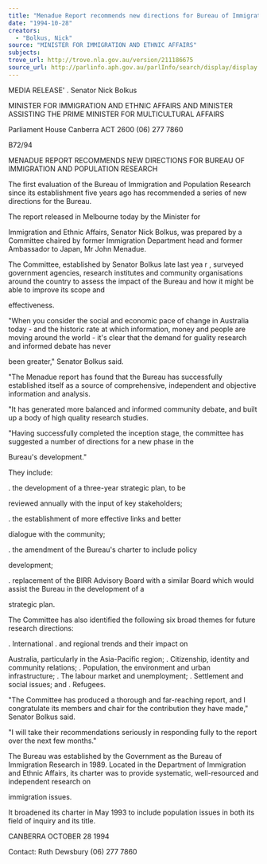 ```yaml
---
title: "Menadue Report recommends new directions for Bureau of Immigration and Population Research"
date: "1994-10-28"
creators:
  - "Bolkus, Nick"
source: "MINISTER FOR IMMIGRATION AND ETHNIC AFFAIRS"
subjects:
trove_url: http://trove.nla.gov.au/version/211186675
source_url: http://parlinfo.aph.gov.au/parlInfo/search/display/display.w3p;query=Id%3A%22media/pressrel/A7Y10%22
---
```


 MEDIA RELEASE'  . Senator Nick Bolkus

 MINISTER FOR IMMIGRATION AND ETHNIC  AFFAIRS AND MINISTER ASSISTING THE PRIME  MINISTER FOR MULTICULTURAL AFFAIRS

 Parliament House Canberra ACT 2600 (06)  277 7860

 B72/94

 MENADUE REPORT RECOMMENDS NEW DIRECTIONS FOR BUREAU OF  IMMIGRATION AND POPULATION RESEARCH

 The first evaluation of the Bureau of Immigration and Population  Research since its establishment five years ago has recommended  a series of new directions for the Bureau.

 The report released in Melbourne today by the Minister for 

 Immigration and Ethnic Affairs, Senator Nick Bolkus, was prepared  by a Committee chaired by former Immigration Department head and  former Ambassador to Japan, Mr John Menadue.

 The Committee, established by Senator Bolkus late last yea r ,   surveyed government agencies, research institutes and community  organisations around the country to assess the impact of the  Bureau and how it might be able to improve its scope and 

 effectiveness.

 "When you consider the social and economic pace of change in  Australia today - and the historic rate at which information,  money and people are moving around the world - it's clear that  the demand for guality research and informed debate has never 

 been greater," Senator Bolkus said.

 "The Menadue report has found that the Bureau has successfully  established itself as a source of comprehensive, independent and  objective information and analysis.

 "It has generated more balanced and informed community debate,  and built up a body of high quality research studies.

 "Having successfully completed the inception stage, the committee  has suggested a number of directions for a new phase in the 

 Bureau's development."

 They include:

 . the development of a three-year strategic plan, to be

 reviewed annually with the input of key stakeholders;

 .  the establishment of more effective links and better

 dialogue with the community;

 .  the amendment of the Bureau's charter to include policy 

 development;

 .  replacement of the BIRR Advisory Board with a similar Board which would assist the Bureau in the development of a 

 strategic plan.

 The Committee has also identified the following six broad themes  for future research directions:

 . International .  and regional trends and their impact on 

 Australia, particularly in the Asia-Pacific region; .  Citizenship,  identity and community relations; .  Population, the environment and urban infrastructure; . The labour market and unemployment; . Settlement and social issues; and . Refugees.

 "The Committee has produced a thorough and far-reaching report, and I congratulate its members and chair for the contribution  they have made," Senator Bolkus said.

 "I will take their recommendations seriously in responding fully  to the report over the next few months."

 The Bureau was established by the Government as the Bureau of  Immigration Research in 1989. Located in the Department of  Immigration and Ethnic Affairs,  its charter was to provide  systematic, well-resourced and independent research on 

 immigration issues.

 It broadened its charter in May 1993 to include population issues  in both its field of inquiry and its title.

 CANBERRA OCTOBER 28 1994

 Contact: Ruth Dewsbury (06) 277 7860

